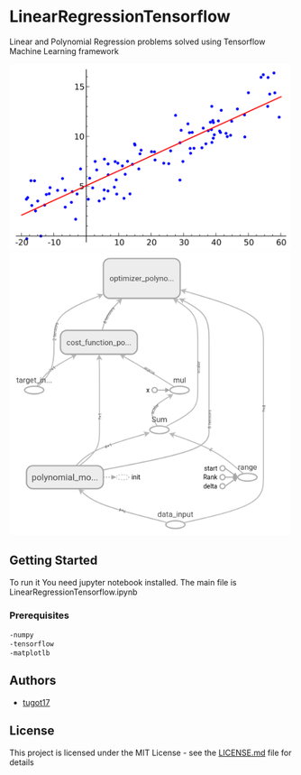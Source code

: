 # LinearRegressionTensorflow
Linear and Polynomial Regression problems solved using Tensorflow Machine Learning framework 

<img src="data_files/title_plot.jpg" alt="drawing" width="500px"/>
<img src="data_files/Screenshot from 2019-05-29 15-32-23.png" alt="drawing" width="500px"/>



## Getting Started

To run it You need jupyter notebook installed.
The main file is LinearRegressionTensorflow.ipynb

### Prerequisites
```
-numpy
-tensorflow
-matplotlb
```


## Authors

* [tugot17](https://github.com/tugot17)


## License

This project is licensed under the MIT License - see the [LICENSE.md](LICENSE.md) file for details


